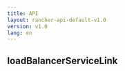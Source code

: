 ```yaml
---
title: API
layout: rancher-api-default-v1.0
version: v1.0
lang: en
---
```


## loadBalancerServiceLink





